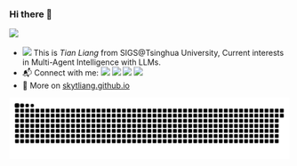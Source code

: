 ### Hi there 👋 

![](https://komarev.com/ghpvc/?username=skytliang)
- <img src="https://media.giphy.com/media/SKGo6OYe24EBG/giphy.gif" width="30"> This is *Tian Liang* from SIGS@Tsinghua University, Current interests in Multi-Agent Intelligence with LLMs.
- :mailbox_with_mail: Connect with me: <a href = "mailto: thuliangtian@gmail.com"><img src="https://img.shields.io/badge/-Mail1-red?style=flat&logo=gmail&logoColor=white" target="_blank"></a> <a href = "mailto: liangt21@mails.tsinghua.edu.cn"><img src="https://img.shields.io/badge/-Mail2-%23333?style=flat&logo=gmail&logoColor=white" target="_blank"></a> <a href = "https://twitter.com/skytliang"><img src="https://img.shields.io/badge/-Twitter-%234a99e9?style=flat&logo=twitter&logoColor=white" target="_blank"></a> <a href = "[https://www.zhihu.com/people/hbenmazi-8](https://www.zhihu.com/people/xing-ren-5-47)"><img src="https://img.shields.io/badge/-%E7%9F%A5%E4%B9%8E-%232f6be0" target="_blank"></a>
- :blue_book: More on [skytliang.github.io](https://skytliang.github.io/)

![](https://raw.githubusercontent.com/skytliang/skytliang/main/assets/github-contribution-grid-snake.svg)
